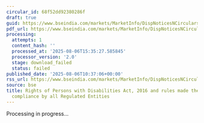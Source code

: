 ```yaml
---
circular_id: 68f52dd92380286f
draft: true
guid: https://www.bseindia.com/markets/MarketInfo/DispNoticesNCirculars.aspx?Noticeid={A8AF58A9-AAB8-495B-A1B9-FCA0CF53AED2}&noticeno=20250806-17&dt=08/06/2025&icount=17&totcount=57&flag=0
pdf_url: https://www.bseindia.com/markets/MarketInfo/DispNoticesNCirculars.aspx?Noticeid={A8AF58A9-AAB8-495B-A1B9-FCA0CF53AED2}&noticeno=20250806-17&dt=08/06/2025&icount=17&totcount=57&flag=0
processing:
  attempts: 1
  content_hash: ''
  processed_at: '2025-08-06T15:35:27.585845'
  processor_version: '2.0'
  stage: download_failed
  status: failed
published_date: '2025-08-06T10:37:06+00:00'
rss_url: https://www.bseindia.com/markets/MarketInfo/DispNoticesNCirculars.aspx?Noticeid={A8AF58A9-AAB8-495B-A1B9-FCA0CF53AED2}&noticeno=20250806-17&dt=08/06/2025&icount=17&totcount=57&flag=0
source: bse
title: Rights of Persons with Disabilities Act, 2016 and rules made thereunder - mandatory
  compliance by all Regulated Entities
---
```


Processing in progress...